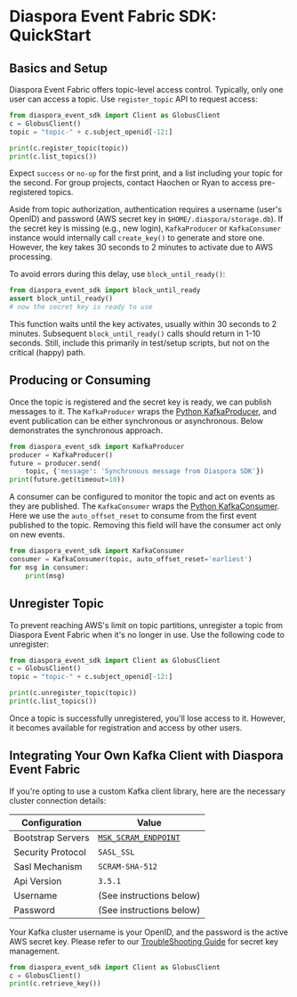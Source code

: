 # Diaspora Event Fabric SDK: QuickStart
## Basics and Setup

Diaspora Event Fabric offers topic-level access control. Typically, only one user can access a topic. Use `register_topic` API to request access:

```python
from diaspora_event_sdk import Client as GlobusClient
c = GlobusClient()
topic = "topic-" + c.subject_openid[-12:]

print(c.register_topic(topic))
print(c.list_topics())
```
Expect `success` or `no-op` for the first print, and a list including your topic for the second. For group projects, contact Haochen or Ryan to access pre-registered topics.

Aside from topic authorization, authentication requires a username (user's OpenID) and password (AWS secret key in `$HOME/.diaspora/storage.db`). If the secret key is missing (e.g., new login), `KafkaProducer` or `KafkaConsumer` instance would internally call `create_key()` to generate and store one. However, the key takes 30 seconds to 2 minutes to activate due to AWS processing.

To avoid errors during this delay, use `block_until_ready()`:

```python 
from diaspora_event_sdk import block_until_ready
assert block_until_ready()
# now the secret key is ready to use 
```

This function waits until the key activates, usually within 30 seconds to 2 minutes. Subsequent `block_until_ready()` calls should return in 1-10 seconds. Still, include this primarily in test/setup scripts, but not on the critical (happy) path.



## Producing or Consuming

Once the topic is registered and the secret key is ready, we can publish messages to it. The `KafkaProducer` wraps the [Python KafkaProducer](https://kafka-python.readthedocs.io/en/master/apidoc/KafkaProducer.html), and event publication can be either synchronous or asynchronous. Below demonstrates the synchronous approach. 

```python
from diaspora_event_sdk import KafkaProducer
producer = KafkaProducer()
future = producer.send(
    topic, {'message': 'Synchronous message from Diaspora SDK'})
print(future.get(timeout=10))
```

A consumer can be configured to monitor the topic and act on events as they are published. The `KafkaConsumer` wraps the [Python KafkaConsumer](https://kafka-python.readthedocs.io/en/master/apidoc/KafkaConsumer.html). Here we use the `auto_offset_reset` to consume from the first event published to the topic. Removing this field will have the consumer act only on new events.

```python
from diaspora_event_sdk import KafkaConsumer
consumer = KafkaConsumer(topic, auto_offset_reset='earliest')
for msg in consumer:
    print(msg)
```


## Unregister Topic
To prevent reaching AWS's limit on topic partitions, unregister a topic from Diaspora Event Fabric when it's no longer in use. Use the following code to unregister:

```python
from diaspora_event_sdk import Client as GlobusClient
c = GlobusClient()
topic = "topic-" + c.subject_openid[-12:]

print(c.unregister_topic(topic))
print(c.list_topics())
```

Once a topic is successfully unregistered, you'll lose access to it. However, it becomes available for registration and access by other users.


## Integrating Your Own Kafka Client with Diaspora Event Fabric
If you're opting to use a custom Kafka client library, here are the necessary cluster connection details:

| Configuration     | Value                                                               |
| ----------------- | ------------------------------------------------------------------- |
| Bootstrap Servers | [`MSK_SCRAM_ENDPOINT`](/diaspora_event_sdk/sdk/_environments.py#L6) |
| Security Protocol | `SASL_SSL`                                                          |
| Sasl Mechanism    | `SCRAM-SHA-512`                                                     |
| Api Version       | `3.5.1`                                                             |
| Username          | (See instructions below)                                            |
| Password          | (See instructions below)                                            |

Your Kafka cluster username is your OpenID, and the password is the active AWS secret key. Please refer to our [TroubleShooting Guide](docs/troubleshooting.md) for secret key management.
```python
from diaspora_event_sdk import Client as GlobusClient
c = GlobusClient()
print(c.retrieve_key())
```